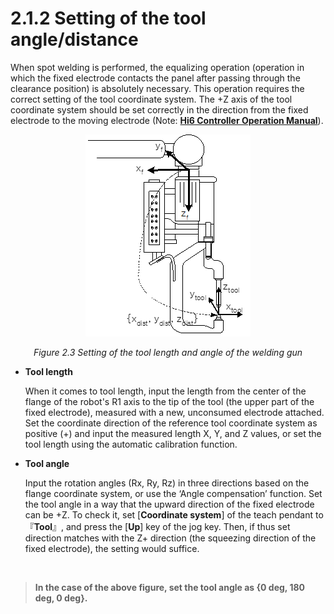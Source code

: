 ﻿# 2.1.2 Setting of the tool angle/distance

When spot welding is performed, the equalizing operation (operation in which the fixed electrode contacts the panel after passing through the clearance position) is absolutely necessary. This operation requires the correct setting of the tool coordinate system. The +Z axis of the tool coordinate system should be set correctly in the direction from the fixed electrode to the moving electrode (Note: [**Hi6 Controller Operation Manual**](https://hyundai-robotics.gitbook.io/hi6-operation-manual/)).

<p align="center">
 <img src="../../_assets/image_38_eng.png">
  <em><p align="center">Figure 2.3 Setting of the tool length and angle of the welding gun</p></em>
 </img>
</p>

*   **Tool length**

    When it comes to tool length, input the length from the center of the flange of the robot's R1 axis to the tip of the tool (the upper part of the fixed electrode), measured with a new, unconsumed electrode attached. Set the coordinate direction of the reference tool coordinate system as positive (+) and input the measured length X, Y, and Z values, or set the tool length using the automatic calibration function.
*   **Tool angle**

    Input the rotation angles (Rx, Ry, Rz) in three directions based on the flange coordinate system, or use the ‘Angle compensation’ function. Set the tool angle in a way that the upward direction of the fixed electrode can be +Z. To check it, set \[**Coordinate system**] of the teach pendant to 『**Tool**』, and press the \[**Up**] key of the jog key. Then, if thus set direction matches with the Z+ direction (the squeezing direction of the fixed electrode), the setting would suffice.

</br>

>    **In the case of the above figure, set the tool angle as {0 deg, 180 deg, 0 deg}.**

